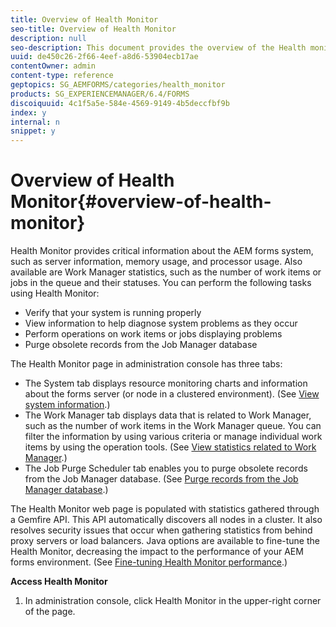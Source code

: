```yaml
---
title: Overview of Health Monitor
seo-title: Overview of Health Monitor
description: null
seo-description: This document provides the overview of the Health monitor, and details about how you can access it.
uuid: de450c26-2f66-4eef-a8d6-53904ecb17ae
contentOwner: admin
content-type: reference
geptopics: SG_AEMFORMS/categories/health_monitor
products: SG_EXPERIENCEMANAGER/6.4/FORMS
discoiquuid: 4c1f5a5e-584e-4569-9149-4b5deccfbf9b
index: y
internal: n
snippet: y
---
```


# Overview of Health Monitor{#overview-of-health-monitor}

Health Monitor provides critical information about the AEM forms system, such as server information, memory usage, and processor usage. Also available are Work Manager statistics, such as the number of work items or jobs in the queue and their statuses. You can perform the following tasks using Health Monitor:

* Verify that your system is running properly
* View information to help diagnose system problems as they occur
* Perform operations on work items or jobs displaying problems
* Purge obsolete records from the Job Manager database

The Health Monitor page in administration console has three tabs:

* The System tab displays resource monitoring charts and information about the forms server (or node in a clustered environment). (See [View system information](../../../forms/using/admin-help/view-system-information.md#view-system-information).) 
* The Work Manager tab displays data that is related to Work Manager, such as the number of work items in the Work Manager queue. You can filter the information by using various criteria or manage individual work items by using the operation tools. (See [View statistics related to Work Manager](../../../forms/using/admin-help/view-statistics-related-manager.md#view-statistics-related-to-work-manager).)
* The Job Purge Scheduler tab enables you to purge obsolete records from the Job Manager database. (See [Purge records from the Job Manager database](../../../forms/using/admin-help/purge-records-job-manager-database.md#purge-records-from-the-job-manager-database).)

The Health Monitor web page is populated with statistics gathered through a Gemfire API. This API automatically discovers all nodes in a cluster. It also resolves security issues that occur when gathering statistics from behind proxy servers or load balancers. Java options are available to fine-tune the Health Monitor, decreasing the impact to the performance of your AEM forms environment. (See [Fine-tuning Health Monitor performance](../../../forms/using/admin-help/fine-tuning-health-monitor-performance.md#fine-tuning-health-monitor-performance).)

**Access Health Monitor**

1. In administration console, click Health Monitor in the upper-right corner of the page.

